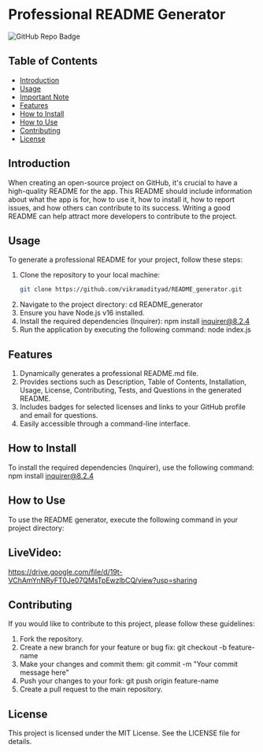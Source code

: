 # Professional README Generator

![GitHub Repo Badge](https://img.shields.io/badge/GitHub-Repo-blue?style=flat-square&logo=github)

## Table of Contents

- [Introduction](#introduction)
- [Usage](#usage)
- [Important Note](#important-note)
- [Features](#features)
- [How to Install](#how-to-install)
- [How to Use](#how-to-use)
- [Contributing](#contributing)
- [License](#license)

## Introduction

When creating an open-source project on GitHub, it's crucial to have a high-quality README for the app. This README should include information about what the app is for, how to use it, how to install it, how to report issues, and how others can contribute to its success. Writing a good README can help attract more developers to contribute to the project.

## Usage

To generate a professional README for your project, follow these steps:

1. Clone the repository to your local machine:
   ```bash
   git clone https://github.com/vikramadityad/README_generator.git

2. Navigate to the project directory: cd README_generator
3. Ensure you have Node.js v16 installed. 
4. Install the required dependencies (Inquirer): npm install inquirer@8.2.4
5. Run the application by executing the following command: node index.js

## Features
1. Dynamically generates a professional README.md file.
2. Provides sections such as Description, Table of Contents, Installation, Usage, License, Contributing, Tests, and Questions in the generated README.
3. Includes badges for selected licenses and links to your GitHub profile and email for questions.
4. Easily accessible through a command-line interface.

## How to Install
To install the required dependencies (Inquirer), use the following command:
	npm install inquirer@8.2.4

## How to Use
To use the README generator, execute the following command in your project directory:

## LiveVideo: 
https://drive.google.com/file/d/19t-VChAmYnNRyFT0Je07QMsTpEwzlbCQ/view?usp=sharing

## Contributing 
If you would like to contribute to this project, please follow these guidelines:
1. Fork the repository.
2. Create a new branch for your feature or bug fix: git checkout -b feature-name
3. Make your changes and commit them: git commit -m "Your commit message here"
4. Push your changes to your fork: git push origin feature-name
5. Create a pull request to the main repository.

## License 

This project is licensed under the MIT License. See the LICENSE file for details.


